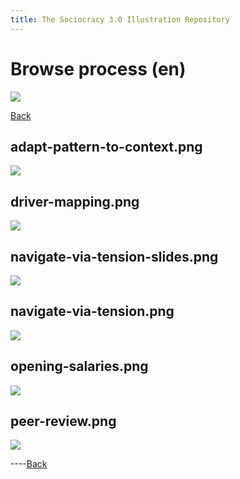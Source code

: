 ```yaml
---
title: The Sociocracy 3.0 Illustration Repository
---
```


# Browse process (en)

![](/img/en-48px.png)

[Back](index-en.html)

## adapt-pattern-to-context.png

[![](/img/en/process/adapt-pattern-to-context.png)](/img/en/process/adapt-pattern-to-context.png)

## driver-mapping.png

[![](/img/en/process/driver-mapping.png)](/img/en/process/driver-mapping.png)

## navigate-via-tension-slides.png

[![](/img/en/process/navigate-via-tension-slides.png)](/img/en/process/navigate-via-tension-slides.png)

## navigate-via-tension.png

[![](/img/en/process/navigate-via-tension.png)](/img/en/process/navigate-via-tension.png)

## opening-salaries.png

[![](/img/en/process/opening-salaries.png)](/img/en/process/opening-salaries.png)

## peer-review.png

[![](/img/en/process/peer-review.png)](/img/en/process/peer-review.png)

----[Back](index-en.html)
